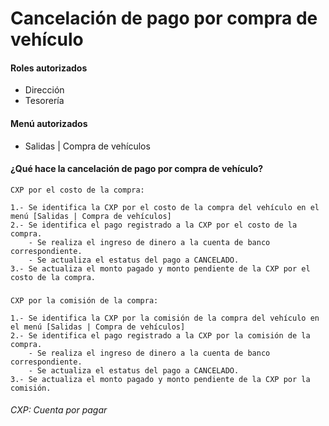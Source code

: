 # Cancelación de pago por compra de vehículo

#### Roles autorizados
- Dirección
- Tesorería

#### Menú autorizados
- Salidas | Compra de vehículos 

#### ¿Qué hace la cancelación de pago por compra de vehículo?  
    CXP por el costo de la compra:

    1.- Se identifica la CXP por el costo de la compra del vehículo en el menú [Salidas | Compra de vehículos]
    2.- Se identifica el pago registrado a la CXP por el costo de la compra.
        - Se realiza el ingreso de dinero a la cuenta de banco correspondiente.
        - Se actualiza el estatus del pago a CANCELADO.
    3.- Se actualiza el monto pagado y monto pendiente de la CXP por el costo de la compra.
    
###
    CXP por la comisión de la compra:

    1.- Se identifica la CXP por la comisión de la compra del vehículo en el menú [Salidas | Compra de vehículos]
    2.- Se identifica el pago registrado a la CXP por la comisión de la compra.
        - Se realiza el ingreso de dinero a la cuenta de banco correspondiente.
        - Se actualiza el estatus del pago a CANCELADO.
    3.- Se actualiza el monto pagado y monto pendiente de la CXP por la comisión.

     
###### CXP: Cuenta por pagar
